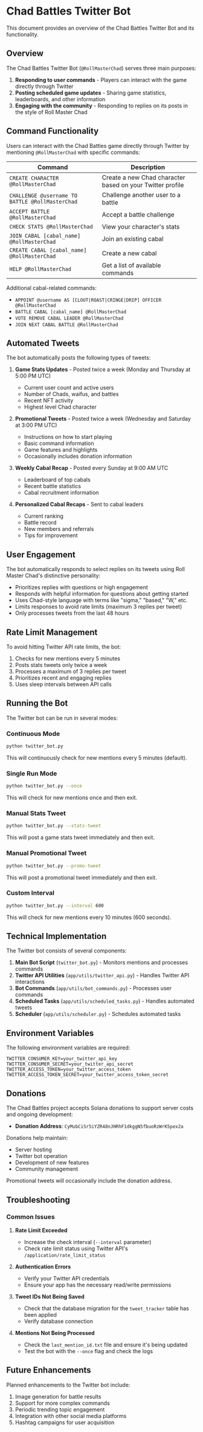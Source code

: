# Chad Battles Twitter Bot

This document provides an overview of the Chad Battles Twitter Bot and its functionality.

## Overview

The Chad Battles Twitter Bot (`@RollMasterChad`) serves three main purposes:

1. **Responding to user commands** - Players can interact with the game directly through Twitter
2. **Posting scheduled game updates** - Sharing game statistics, leaderboards, and other information
3. **Engaging with the community** - Responding to replies on its posts in the style of Roll Master Chad

## Command Functionality

Users can interact with the Chad Battles game directly through Twitter by mentioning `@RollMasterChad` with specific commands:

| Command | Description |
|---------|-------------|
| `CREATE CHARACTER @RollMasterChad` | Create a new Chad character based on your Twitter profile |
| `CHALLENGE @username TO BATTLE @RollMasterChad` | Challenge another user to a battle |
| `ACCEPT BATTLE @RollMasterChad` | Accept a battle challenge |
| `CHECK STATS @RollMasterChad` | View your character's stats |
| `JOIN CABAL [cabal_name] @RollMasterChad` | Join an existing cabal |
| `CREATE CABAL [cabal_name] @RollMasterChad` | Create a new cabal |
| `HELP @RollMasterChad` | Get a list of available commands |

Additional cabal-related commands:
- `APPOINT @username AS [CLOUT|ROAST|CRINGE|DRIP] OFFICER @RollMasterChad`
- `BATTLE CABAL [cabal_name] @RollMasterChad`
- `VOTE REMOVE CABAL LEADER @RollMasterChad`
- `JOIN NEXT CABAL BATTLE @RollMasterChad`

## Automated Tweets

The bot automatically posts the following types of tweets:

1. **Game Stats Updates** - Posted twice a week (Monday and Thursday at 5:00 PM UTC)
   - Current user count and active users
   - Number of Chads, waifus, and battles
   - Recent NFT activity
   - Highest level Chad character

2. **Promotional Tweets** - Posted twice a week (Wednesday and Saturday at 3:00 PM UTC)
   - Instructions on how to start playing
   - Basic command information
   - Game features and highlights
   - Occasionally includes donation information

3. **Weekly Cabal Recap** - Posted every Sunday at 9:00 AM UTC
   - Leaderboard of top cabals
   - Recent battle statistics
   - Cabal recruitment information

4. **Personalized Cabal Recaps** - Sent to cabal leaders
   - Current ranking
   - Battle record
   - New members and referrals
   - Tips for improvement

## User Engagement

The bot automatically responds to select replies on its tweets using Roll Master Chad's distinctive personality:

- Prioritizes replies with questions or high engagement
- Responds with helpful information for questions about getting started
- Uses Chad-style language with terms like "sigma," "based," "W," etc.
- Limits responses to avoid rate limits (maximum 3 replies per tweet)
- Only processes tweets from the last 48 hours

## Rate Limit Management

To avoid hitting Twitter API rate limits, the bot:

1. Checks for new mentions every 5 minutes
2. Posts stats tweets only twice a week
3. Processes a maximum of 3 replies per tweet
4. Prioritizes recent and engaging replies
5. Uses sleep intervals between API calls

## Running the Bot

The Twitter bot can be run in several modes:

### Continuous Mode

```bash
python twitter_bot.py
```

This will continuously check for new mentions every 5 minutes (default).

### Single Run Mode

```bash
python twitter_bot.py --once
```

This will check for new mentions once and then exit.

### Manual Stats Tweet

```bash
python twitter_bot.py --stats-tweet
```

This will post a game stats tweet immediately and then exit.

### Manual Promotional Tweet

```bash
python twitter_bot.py --promo-tweet
```

This will post a promotional tweet immediately and then exit.

### Custom Interval

```bash
python twitter_bot.py --interval 600
```

This will check for new mentions every 10 minutes (600 seconds).

## Technical Implementation

The Twitter bot consists of several components:

1. **Main Bot Script** (`twitter_bot.py`) - Monitors mentions and processes commands
2. **Twitter API Utilities** (`app/utils/twitter_api.py`) - Handles Twitter API interactions
3. **Bot Commands** (`app/utils/bot_commands.py`) - Processes user commands
4. **Scheduled Tasks** (`app/utils/scheduled_tasks.py`) - Handles automated tweets
5. **Scheduler** (`app/utils/scheduler.py`) - Schedules automated tasks

## Environment Variables

The following environment variables are required:

```
TWITTER_CONSUMER_KEY=your_twitter_api_key
TWITTER_CONSUMER_SECRET=your_twitter_api_secret
TWITTER_ACCESS_TOKEN=your_twitter_access_token
TWITTER_ACCESS_TOKEN_SECRET=your_twitter_access_token_secret
```

## Donations

The Chad Battles project accepts Solana donations to support server costs and ongoing development:

- **Donation Address**: `CyMubCiSr5iYZR48nJHRhF1dkggN5fbuoRzWrK5pex2a`

Donations help maintain:
- Server hosting
- Twitter bot operation
- Development of new features
- Community management

Promotional tweets will occasionally include the donation address.

## Troubleshooting

### Common Issues

1. **Rate Limit Exceeded**
   - Increase the check interval (`--interval` parameter)
   - Check rate limit status using Twitter API's `/application/rate_limit_status`

2. **Authentication Errors**
   - Verify your Twitter API credentials
   - Ensure your app has the necessary read/write permissions

3. **Tweet IDs Not Being Saved**
   - Check that the database migration for the `tweet_tracker` table has been applied
   - Verify database connection

4. **Mentions Not Being Processed**
   - Check the `last_mention_id.txt` file and ensure it's being updated
   - Test the bot with the `--once` flag and check the logs

## Future Enhancements

Planned enhancements to the Twitter bot include:

1. Image generation for battle results
2. Support for more complex commands
3. Periodic trending topic engagement
4. Integration with other social media platforms
5. Hashtag campaigns for user acquisition 